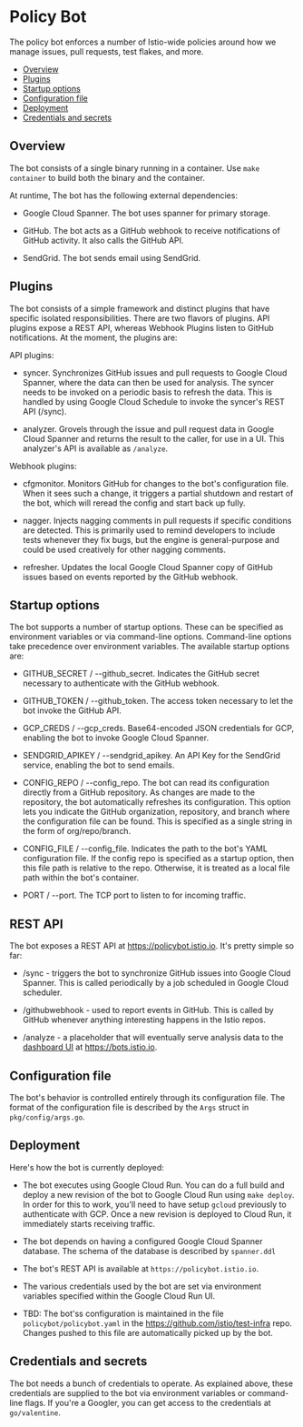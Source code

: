 # Policy Bot

The policy bot enforces a number of Istio-wide policies around how we manage
issues, pull requests, test flakes, and more.

- [Overview](#overivew)
- [Plugins](#plugins)
- [Startup options](#startup-options)
- [Configuration file](#configuration-file)
- [Deployment](#deployment)
- [Credentials and secrets](#credentials-and-secrets)

## Overview

The bot consists of a single binary running in a container. Use `make container` to build both the binary and the container.

At runtime, The bot has the following external dependencies:

- Google Cloud Spanner. The bot uses spanner for primary storage.

- GitHub. The bot acts as a GitHub webhook to receive notifications of GitHub activity. It
also calls the GitHub API.

- SendGrid. The bot sends email using SendGrid.

## Plugins

The bot consists of a simple framework and distinct plugins that have specific isolated responsibilities. There are two
flavors of plugins. API plugins expose a REST API, whereas Webhook Plugins listen to GitHub notifications. At the moment,
the plugins are:

API plugins:

- syncer. Synchronizes GitHub issues and pull requests to Google Cloud Spanner, where the data can then be used
for analysis. The syncer needs to be invoked on a periodic basis to refresh the data. This is handled by using
Google Cloud Schedule to invoke the syncer's REST API (/sync).

- analyzer. Grovels through the issue and pull request data in Google Cloud Spanner and returns
the result to the caller, for use in a UI. This analyzer's API is available as `/analyze`.

Webhook plugins:

- cfgmonitor. Monitors GitHub for changes to the bot's configuration file. When it sees such a change, it triggers a
partial shutdown and restart of the bot, which will reread the config and start back up fully.

- nagger. Injects nagging comments in pull requests if specific conditions are detected. This is primarily used to
remind developers to include tests whenever they fix bugs, but the engine is general-purpose and could be used
creatively for other nagging comments.

- refresher. Updates the local Google Cloud Spanner copy of GitHub issues based on events
reported by the GitHub webhook.

## Startup options

The bot supports a number of startup options. These can be specified as environment variables or
via command-line options. Command-line options take precedence over environment variables. The
available startup options are:

- GITHUB_SECRET / --github_secret. Indicates the GitHub secret necessary to authenticate with
the GitHub webhook.

- GITHUB_TOKEN / --github_token. The access token necessary to let the bot invoke the GitHub
API.

- GCP_CREDS / --gcp_creds. Base64-encoded JSON credentials for GCP, enabling the bot to invoke
Google Cloud Spanner.

- SENDGRID_APIKEY / --sendgrid_apikey. An API Key for the SendGrid service, enabling the bot to
send emails.

- CONFIG_REPO / --config_repo. The bot can read its configuration directly from a GitHub repository. As
changes are made to the repository, the bot automatically refreshes its configuration. This option lets
you indicate the GitHub organization, repository, and branch where the configuration file can be found.
This is specified as a single string in the form of org/repo/branch.

- CONFIG_FILE / --config_file. Indicates the path to the bot's YAML configuration file. If the config
repo is specified as a startup option, then this file path is relative to the repo. Otherwise, it is
treated as a local file path within the bot's container.

- PORT / --port. The TCP port to listen to for incoming traffic.

## REST API

The bot exposes a REST API at https://policybot.istio.io. It's pretty simple so far:

- /sync - triggers the bot to synchronize GitHub issues into Google Cloud Spanner. This is called periodically  by 
a job scheduled in Google Cloud scheduler.

- /githubwebhook - used to report events in GitHub. This is called by GitHub whenever anything interesting happens in
the Istio repos.

- /analyze - a placeholder that will eventually serve analysis data to the [dashboard UI](../dashboard/README.md) at
https://bots.istio.io.

## Configuration file

The bot's behavior is controlled entirely through its configuration file. The
format of the configuration file is described by the `Args` struct in
`pkg/config/args.go`.

## Deployment

Here's how the bot is currently deployed:

- The bot executes using Google Cloud Run. You can do a full build and deploy
a new revision of the bot to Google Cloud Run using `make deploy`. In order for this
to work, you'll need to have setup `gcloud` previously to authenticate
with GCP. Once a new revision is deployed to Cloud Run, it immediately starts receiving traffic.

- The bot depends on having a configured Google Cloud Spanner database. The schema of the database
is described by `spanner.ddl`

- The bot's REST API is available at `https://policybot.istio.io`.

- The various credentials used by the bot are set via environment variables specified within the Google Cloud Run
UI.

- TBD: The bot'ss configuration is maintained in the file `policybot/policybot.yaml` in the <https://github.com/istio/test-infra> repo.
Changes pushed to this file are automatically picked up by the bot.

## Credentials and secrets

The bot needs a bunch of credentials to operate. As explained above, these credentials are supplied
to the bot via environment variables or command-line flags. If you're a Googler, you can get access
to the credentials at `go/valentine`.
